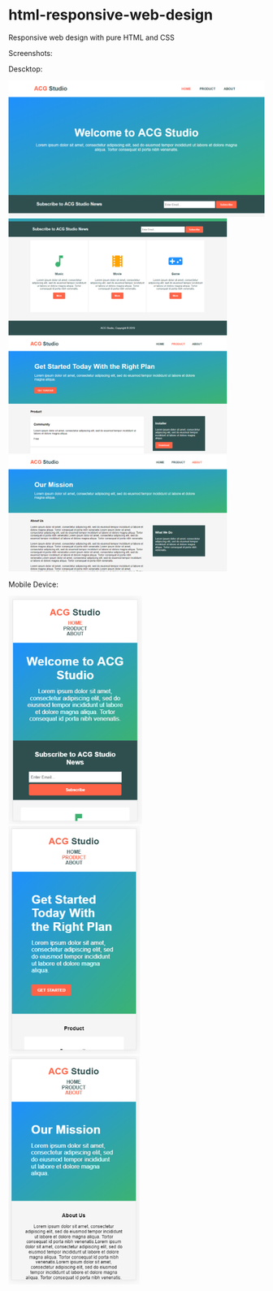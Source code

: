 # html-responsive-web-design
Responsive web design with pure HTML and CSS

Screenshots:

Descktop:

<img src="screenshots/desktop/index1.png" width="865">
<img src="screenshots/desktop/index2.png" width="430"> <img src="screenshots/desktop/product.png" width="430">
<img src="screenshots/desktop/about.png" width="430">


Mobile Device:

<img src="screenshots/mobile/index-mobile.png" height="450"> <img src="screenshots/mobile/product-mobile.png" height="450"> <img src="screenshots/mobile/about-mobile.png" height="450">
